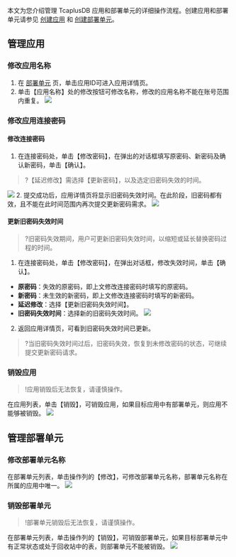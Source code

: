 
本文为您介绍管理 TcaplusDB 应用和部署单元的详细操作流程。创建应用和部署单元请参见 [创建应用](https://cloud.tencent.com/document/product/596/38807) 和 [创建部署单元](https://cloud.tencent.com/document/product/596/38809)。

## 管理应用
### 修改应用名称
1. 在 [部署单元](https://console.cloud.tencent.com/tcaplusdb/app) 页，单击应用ID可进入应用详情页。
2. 单击【应用名称】处的修改按钮可修改名称，修改的应用名称不能在账号范围内重复。
![](https://main.qcloudimg.com/raw/945f01aba78979d3f580ab1bf9c27a9a.png)

### 修改应用连接密码
#### 修改连接密码
1. 在连接密码处，单击【修改密码】，在弹出的对话框填写原密码、新密码及确认新密码，单击【确认】。
>?【延迟修改】需选择【更新密码】，以及选定旧密码失效的时间。
>
![](https://main.qcloudimg.com/raw/0dca839bcfd01addd83f479fd15adaf9.png)
2. 提交成功后，应用详情页将显示旧密码失效时间。在此阶段，旧密码都有效，且不能在此时间范围内再次提交更新密码需求。
![](https://main.qcloudimg.com/raw/95fa1c0a420ea16ad84d5eb256d9abf5.png)

#### 更新旧密码失效时间
>?旧密码失效期间，用户可更新旧密码失效时间，以缩短或延长替换密码过程的时间。
>
1. 在连接密码处，单击【修改密码】，在弹出对话框，修改失效时间，单击【确认】。
 - **原密码**：失效的原密码，即上文修改连接密码时填写的原密码。
 - **新密码**：未生效的新密码，即上文修改连接密码时填写的新密码。
 - **延迟修改**：选择【更新旧密码失效时间】。
 - **旧密码失效时间**：选择新的旧密码失效时间。
![](https://main.qcloudimg.com/raw/3664d15cfe32d62cd94c059c2de0c0a9.png)
2. 返回应用详情页，可看到旧密码失效时间已更新。
>?当旧密码失效时间过后，旧密码失效，恢复到未修改密码的状态，可继续提交更新密码请求。

### 销毁应用
>!应用销毁后无法恢复，请谨慎操作。
>
在应用列表，单击【销毁】，可销毁应用，如果目标应用中有部署单元，则应用不能够被销毁。
![](https://main.qcloudimg.com/raw/bfda3f3a23e253a427a6ae563fe846fd.png)

## 管理部署单元
### 修改部署单元名称
在部署单元列表，单击操作列的【修改】，可修改部署单元名称，部署单元名称在所属的应用中唯一。
![](https://main.qcloudimg.com/raw/4a0bee6d49f0991db79a59f8d6c35545.png)

### 销毁部署单元
>!部署单元销毁后无法恢复，请谨慎操作。
>
在部署单元列表，单击操作列的【销毁】，可销毁部署单元，如果目标部署单元中有正常状态或处于回收站中的表，则部署单元不能被销毁。
![](https://main.qcloudimg.com/raw/f66ec59522e5273819e1dce7223ba0ff.png)

